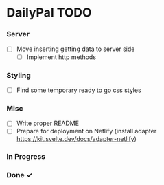 # DailyPal TODO

### Server

- [ ] Move inserting getting data to server side  
  - [ ] Implement http methods  

### Styling

- [ ] Find some temporary ready to go css styles

### Misc

- [ ] Write proper README
- [ ] Prepare for deployment on Netlify (install adapter https://kit.svelte.dev/docs/adapter-netlify)

### In Progress



### Done ✓
